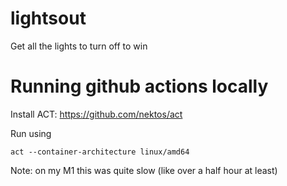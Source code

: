 # lightsout

Get all the lights to turn off to win

# Running github actions locally
Install ACT: https://github.com/nektos/act

Run using
```
act --container-architecture linux/amd64
```
Note: on my M1 this was quite slow (like over a half hour at least)